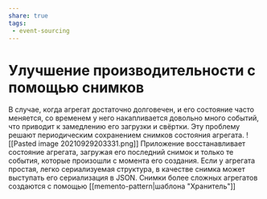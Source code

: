 ```yaml
---
share: true
tags:
 - event-sourcing
---
```

# Улучшение производительности с помощью снимков
В случае, когда агрегат достаточно долговечен, и его состояние часто меняется, со временем у него накапливается довольно много событий, что приводит к замедлению его загрузки и свёртки.
Эту проблему решают периодическим сохранением снимков состояния агрегата.
![[Pasted image 20210929203331.png]]
Приложение восстанавливает состояние агрегата, загружая его последний снимок и только те события, которые произошли с момента его создания.
Если у агрегата простая, легко сериализуемая структура, в качестве снимка может выступать его сериализация в JSON. Снимки более сложных агрегатов создаются с помощью [[memento-pattern|шаблона "Хранитель"]]